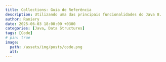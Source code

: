 ```yaml
---
title: Collections: Guia de Referência
description: Utilizando uma das principais funcionalidades do Java 8.
author: Raniery
date: 2025-06-03 18:00:00 +0300
categories: [Java, Data Structures]
tags: [Code]
# pin: true
image:
  path: /assets/img/posts/code.png
  alt: 
---
```

